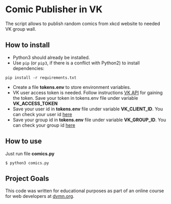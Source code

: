 # Comic Publisher in VK  
The script allows to publish random comics from xkcd website to needed VK group wall.
## How to install
- Python3 should already be installed.   
- Use `pip` (or `pip3`, if there is a conflict with Python2) to install dependencies:
```
pip install -r requirements.txt
```
- Create a file **tokens.env** to store environment variables.
- VK user access token is needed. Follow instructions [VK API](https://dev.vk.com/api/access-token/implicit-flow-user) for gaining the token.
Save your token in tokens.env file under variable **VK_ACCESS_TOKEN**
- Save your user id in **tokens.env**  file under variable **VK_CLIENT_ID**. You can check your user id [here](https://regvk.com/id/)
- Save your group id in **tokens.env**  file  under variable **VK_GROUP_ID**. You can check your group id [here](https://regvk.com/id/)
## How to use
Just run file **comics.py**
```
$ python3 comics.py
```
## Project Goals

This code was written for educational purposes as part of an online course for web developers at [dvmn.org](https://dvmn.org/).
